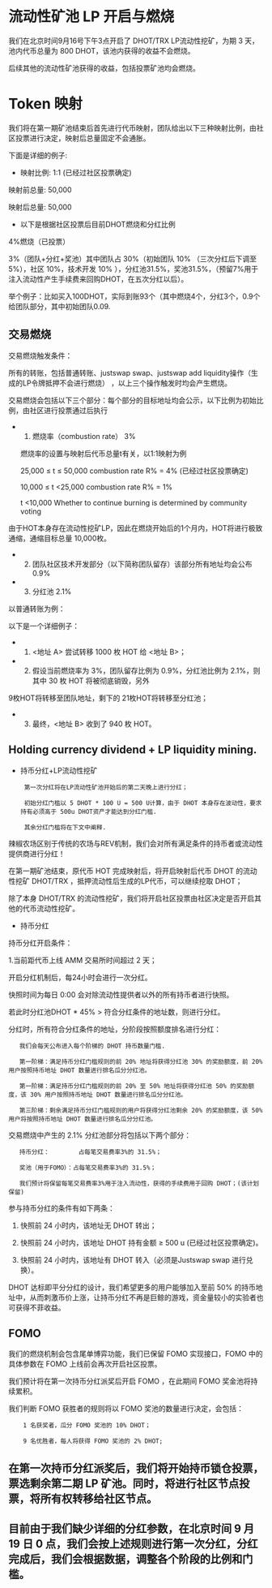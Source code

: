 # 流动性矿池 LP 开启与燃烧

我们在北京时间9月16号下午3点开启了 DHOT/TRX LP流动性挖矿，为期 3 天，池内代币总量为 800 DHOT，该池内获得的收益不会燃烧。

后续其他的流动性矿池获得的收益，包括投票矿池均会燃烧。

# Token 映射

我们将在第一期矿池结束后首先进行代币映射，团队给出以下三种映射比例，由社区投票进行决定，映射后总量固定不会通胀。

下面是详细的例子:

+ 映射比例: 1:1  (已经过社区投票确定)

映射前总量: 50,000

映射后总量: 50,000

+ 以下是根据社区投票后目前DHOT燃烧和分红比例

4%燃烧（已投票）

3%（团队+分红+奖池）其中团队占 30%（初始团队 10% （三次分红后下调至5%），社区 10%，技术开发 10% ），分红池31.5%，奖池31.5%，（预留7%用于注入流动性产生手续费来回购DHOT，在五次分红以后）。
 
举个例子：比如买入100DHOT，实际到账93个（其中燃烧4个，分红3个，0.9个给团队部分，其中初始团队0.09.

## 交易燃烧

交易燃烧触发条件：

所有的转账，包括普通转账、justswap swap、justswap add liquidity操作（生成的LP令牌抵押不会进行燃烧） ，以上三个操作触发时均会产生燃烧。

交易燃烧会包括以下三个部分：每个部分的目标地址均会公示，以下比例为初始比例，由社区进行投票通过后执行

+ 1. 燃烧率（combustion rate）                                                                3%

    燃烧率的设置与映射后代币总量t有关，以1:1映射为例
    
    25,000 ≤ t ≤ 50,000        combustion rate R% = 4%    (已经过社区投票确定)
    
    10,000 ≤ t <25,000         combustion rate R% = 1%
    
    t <10,000                  Whether to continue burning is determined by community voting

由于HOT本身存在流动性挖矿LP，因此在燃烧开始后的1个月内，HOT将进行极致通缩，通缩目标总量 10,000枚。

+ 2. 团队社区技术开发部分（以下简称团队留存）该部分所有地址均会公布                              0.9%

+ 3. 分红池                                                                                 2.1%

以普通转账为例：

以下是一个详细例子：

+ 1. <地址 A> 尝试转移 1000 枚 HOT 给 <地址 B>；
  
+ 2. 假设当前燃烧率为 3%，团队留存比例为 0.9%，分红池比例为 2.1%，则其中 30 枚 HOT 将被彻底销毁，另外

 9枚HOT将转移至团队地址，剩下的 21枚HOT将转移至分红池；

+ 3. 最终，<地址 B> 收到了 940 枚 HOT。
  
## Holding currency dividend + LP liquidity mining.

+ 持币分红+LP流动性挖矿

       第一次分红将在LP流动性矿池开始后的第二天晚上进行分红；
       
       初始分红门槛以 5 DHOT * 100 U = 500 U计算，由于 DHOT 本身存在波动性，要求持有必须高于 500u DHOT资产才能达到分红门槛.
       
       其余分红门槛将在下文中阐释.

辣椒农场区别于传统的农场与REV机制，我们会对所有满足条件的持币者或流动性提供商进行分红！

在第一期矿池结束，原代币 HOT 完成映射后，将开启映射后代币 DHOT 的流动性挖矿 DHOT/TRX ，抵押流动性后生成的LP代币，可以继续挖取 DHOT；

除了本身 DHOT/TRX 的流动性挖矿，我们将开启社区投票由社区决定是否开启其他的代币流动性挖矿。

+ 持币分红

持币分红开启条件：

   1.当前距代币上线 AMM 交易所时间超过 2 天；
   
开启分红机制后，每24小时会进行一次分红。

快照时间为每日 0:00 会对除流动性提供者以外的所有持币者进行快照。

若此时分红池DHOT * 45% > 符合分红条件的地址数，则进行分红。

分红时，所有符合分红条件的地址，分阶段按照额度排名进行分红：

       我们会每天公布进入每个阶梯的 DHOT 持币数量门槛.

       第一阶梯：满足持币分红门槛规则的前 20% 地址将获得分红池 30% 的奖励额度，前 20% 用户按照持币地址 DHOT 数量进行排名瓜分分红池。
       
       第一阶梯：满足持币分红门槛规则的前 20% 至 50% 地址将获得分红池 50% 的奖励额度，该 30% 用户按照持币地址 DHOT 数量进行排名瓜分分红池。
       
       第三阶梯：剩余满足持币分红门槛规则的用户将获得分红池剩余 20% 的奖励额度，该 50% 用户将按照持币地址 DHOT 数量进行排名瓜分分红池。

交易燃烧中产生的 2.1% 分红池部分将包括以下两个部分：

       持币分红：        占每笔交易费率3%的 31.5%；
       
       奖池（用于FOMO）：占每笔交易费率3%的 31.5%；
       
       我们预计将保留每笔交易费率3%用于注入流动性，获得的手续费用于回购 DHOT；(该计划保留)
       
参与持币分红的条件有如下两条：

  1. 快照前 24 小时内，该地址无 DHOT 转出；
  
  2. 快照前 24 小时内，该地址   DHOT 持有金额 ≥ 500 u (已经过社区投票确定)。  

  3. 快照前 24 小时内，该地址有 DHOT 转入（必须是Justswap swap 进行兑换）。
  
  DHOT 达标即平分分红的设计，我们希望更多的用户能够加入至前 50% 的持币地址中，从而刺激币价上涨，让持币分红不再是巨鲸的游戏，资金量较小的实验者也可获得不菲收益。  
  
## FOMO

我们的燃烧机制会包含尾单博弈功能，我们已保留 FOMO 实现接口，FOMO 中的具体参数在 FOMO 上线前会再次开启社区投票。

我们预计将在第一次持币分红派奖后开启 FOMO ，在此期间 FOMO 奖金池将持续累积。

我们判断 FOMO 获胜者的规则将以 FOMO 奖池的数量进行决定，会包括：

        1 名获奖者，瓜分 FOMO 奖池的 10% DHOT；
        
        9 名优胜者，每人将获得 FOMO 奖池的 2% DHOT;

## 在第一次持币分红派奖后，我们将开始持币锁仓投票，票选剩余第二期 LP 矿池。同时，将进行社区节点投票，将所有权转移给社区节点。

## 目前由于我们缺少详细的分红参数，在北京时间 9 月 19 日 0 点，我们会按上述规则进行第一次分红，分红完成后，我们会根据数据，调整各个阶段的比例和门槛。

       
